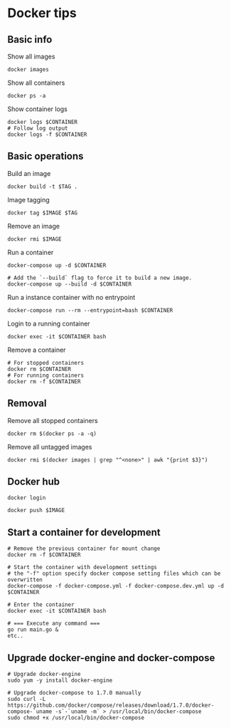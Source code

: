 # Docker tips

## Basic info

Show all images

```
docker images
```

Show all containers

```
docker ps -a
```

Show container logs

```
docker logs $CONTAINER
# Follow log output
docker logs -f $CONTAINER
```

## Basic operations

Build an image

```
docker build -t $TAG .
```

Image tagging

```
docker tag $IMAGE $TAG
```

Remove an image

```
docker rmi $IMAGE
```

Run a container

```
docker-compose up -d $CONTAINER

# Add the `--build` flag to force it to build a new image.
docker-compose up --build -d $CONTAINER
```

Run a instance container with no entrypoint

```
docker-compose run --rm --entrypoint=bash $CONTAINER
```

Login to a running container

```
docker exec -it $CONTAINER bash
```

Remove a container

```
# For stopped containers
docker rm $CONTAINER
# For running containers
docker rm -f $CONTAINER
```

## Removal

Remove all stopped containers

```
docker rm $(docker ps -a -q)
```

Remove all untagged images

```
docker rmi $(docker images | grep "^<none>" | awk "{print $3}")
```

## Docker hub

```
docker login
```

```
docker push $IMAGE
```

## Start a container for development

```
# Remove the previous container for mount change
docker rm -f $CONTAINER

# Start the container with development settings
# the "-f" option specify docker compose setting files which can be overwritten
docker-compose -f docker-compose.yml -f docker-compose.dev.yml up -d $CONTAINER

# Enter the container
docker exec -it $CONTAINER bash

# === Execute any command ===
go run main.go &
etc..
```


## Upgrade docker-engine and docker-compose

```
# Upgrade docker-engine
sudo yum -y install docker-engine

# Upgrade docker-compose to 1.7.0 manually
sudo curl -L https://github.com/docker/compose/releases/download/1.7.0/docker-compose-`uname -s`-`uname -m` > /usr/local/bin/docker-compose
sudo chmod +x /usr/local/bin/docker-compose
```

